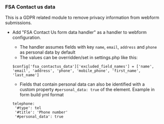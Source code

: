 ### FSA Contact us data

This is a GDPR related module to remove privacy information from webform submissions.

* Add "FSA Contact Us form data handler" as a handler to webform configuration.
  * The handler assumes fields with key `name`, `email`, `address` and  `phone` as personal data by default 
  * The values can be overridden/set in settings.php like this:  
  ```
  $config['fsa_contactus_data']['excluded_field_names'] = ['name', 'email', 'address', 'phone', 'mobile_phone', 'first_name', 'last_name']
  ```

  * Fields that contain personal data can also be identified with a custom property `#personal_data: true` of the element. Example in form build yml format
  ```  
  telephone:
   '#type': tel
   '#title': 'Phone number'
   '#personal_data': true
   ```
